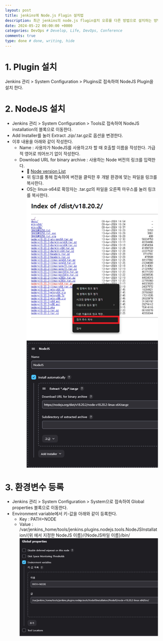 ```yaml
---
layout: post
title: jenkins에 Node.js Flugin 설치법
description: 최근 jenkins의 node.js flugin설치 오류를 다른 방법으로 설치하는 방법
date: 2024-05-22 00:00:00 +0000
categories: DevOps # Develop, Life, DevOps, Conference
comments: true
type: done # done, writing, hide
---
```


# 1. Plugin 설치

Jenkins 관리 > System Configuration > Plugins로 접속하여 NodeJS Plugin을 설치
한다.

# 2. NodeJS 설치

- Jenkins 관리 > System Configuration > Tools로 접속하여 NodeJS installation의
  블록으로 이동한다.
- Add Installer를 눌러 Extract _.zip/_.tar.gz로 옵션을 변경한다.
- 이후 내용을 아래와 같이 작성한다.
  - Name : 사용자가 NodeJS를 사용하고자 할 때 호출할 이름을 작성한다.
    가급적 영어로 띄어쓰기 없이 작성한다.
  - Download URL for binary archive : 사용하는 Node 버전의 링크를 입력한다.
    - 🔗 [Node version List](https://nodejs.org/dist/)
    - 위 링크를 통해 접속하여 버전을 클릭한 후 개발 환경에 맞는 파일을 링크를 복사한다.
    - OS는 linux-x64로 확장자는 .tar.gz의 파일을 오른쪽 마우스를 눌러 링크를 복사한다.
      ![image](/image/젠킨스노드1.jpg)
      ![image](/image/젠킨스노드2.jpg)

# 3. 환경변수 등록

- Jenkins 관리 > System Configuration > System으로 접속하여 Global properties
  블록으로 이동한다.
- Environment variable에서 키-값을 아래와 같이 등록한다.
  - Key : PATH+NODE
  - Value :  
    /var/jenkins_home/tools/jenkins.plugins.nodejs.tools.NodeJSInstallation/{위
    에서 지정한 NodeJS 이름}/{NodeJS파일 이름}/bin/
    ![image](/image/젠킨스노드3.jpg)
